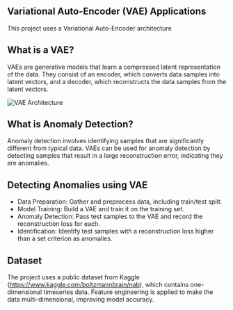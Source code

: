 ## Variational Auto-Encoder (VAE) Applications

This project uses a Variational Auto-Encoder architecture

## What is a VAE?


VAEs are generative models that learn a compressed latent representation of the data. They consist of an encoder, which converts data samples into latent vectors, and a decoder, which reconstructs the data samples from the latent vectors.

![VAE Architecture](/imgs/architecture.png)

## What is Anomaly Detection?
Anomaly detection involves identifying samples that are significantly different from typical data. VAEs can be used for anomaly detection by detecting samples that result in a large reconstruction error, indicating they are anomalies.



## Detecting Anomalies using VAE
- Data Preparation: Gather and preprocess data, including train/test split.
- Model Training: Build a VAE and train it on the training set.
- Anomaly Detection: Pass test samples to the VAE and record the reconstruction loss for each.
- Identification: Identify test samples with a reconstruction loss higher than a set criterion as anomalies.



## Dataset
The project uses a public dataset from Kaggle (https://www.kaggle.com/boltzmannbrain/nab), which contains one-dimensional timeseries data. Feature engineering is applied to make the data multi-dimensional, improving model accuracy.
